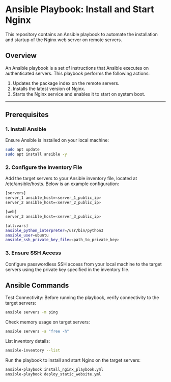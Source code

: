 # Ansible Playbook: Install and Start Nginx

This repository contains an Ansible playbook to automate the installation and startup of the Nginx web server on remote servers.

## Overview

An Ansible playbook is a set of instructions that Ansible executes on authenticated servers. This playbook performs the following actions:
1. Updates the package index on the remote servers.
2. Installs the latest version of Nginx.
3. Starts the Nginx service and enables it to start on system boot.

---

## Prerequisites

### 1. Install Ansible
Ensure Ansible is installed on your local machine:
```sh
sudo apt update
sudo apt install ansible -y
```

### 2. Configure the Inventory File
Add the target servers to your Ansible inventory file, located at /etc/ansible/hosts. Below is an example configuration:
```sh
[servers]
server_1 ansible_host=<server_1_public_ip>
server_2 ansible_host=<server_2_public_ip>

[web]
server_3 ansible_host=<server_3_public_ip>

[all:vars]
ansible_python_interpreter=/usr/bin/python3
ansible_user=ubuntu
ansible_ssh_private_key_file=<path_to_private_key>
```

### 3. Ensure SSH Access
Configure passwordless SSH access from your local machine to the target servers using the private key specified in the inventory file.

## Ansible Commands

Test Connectivity: Before running the playbook, verify connectivity to the target servers:
```sh
ansible servers -m ping
```

Check memory usage on target servers:
```sh
ansible servers -a "free -h"
```

List inventory details:
```sh
ansible-inventory --list
```

Run the playbook to install and start Nginx on the target servers:
```sh
ansible-playbook install_nginx_playbook.yml
ansible-playbook deploy_static_website.yml
```

